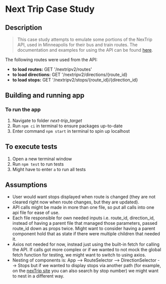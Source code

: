 # Next Trip Case Study

## Description

> This case study attempts to emulate some portions of the NexTrip API, used in Minneapolis for their bus and train routes. The documentation and examples for using the API can be found [here](https://svc.metrotransit.org/swagger/index.html).

The following routes were used from the API:

- **to load routes:** GET '/nextripv2/routes'
- **to load directions:** GET '/nextripv2/directions/{route_id}
- **to load stops:** GET '/nextripv2/stops/{route_id}/{direction_id}

## Building and running app

### To run the app

1. Navigate to folder _next-trip_target_
2. Run `npm ci` in terminal to ensure packages up-to-date
3. Enter command `npm start` in terminal to spin up localhost

## To execute tests

1. Open a new terminal window
2. Run `npm test` to run tests
3. Might have to enter `a` to run all tests

## Assumptions

- User would want stops displayed when route is changed (they are not cleared right now when route changes, but they are updated).
- API calls might be made in more than one file, so put all calls into one api file for ease of use.
- Each file responsible for own needed inputs i.e. route_id, direction_id, instead of having a parent file that managed those parameters, passed route_id down as props twice. Might want to consider having a parent component hold that as state if there were multiple children that needed it.
- Axios not needed for now, instead just using the built-in fetch for calling the API. If calls got more complex or if we wanted to not mock the global fetch function for testing, we might want to switch to using axios.
- Nesting of components is: App --> RouteSelector --> DirectionSelector --> Stops but if we wanted to display stops via another path (for example, on the [nexTrip site](https://www.metrotransit.org/nextrip/) you can also search by stop number) we might want to nest in a different way.
